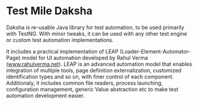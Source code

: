 # Test Mile Daksha

Daksha is re-usable Java library for test automation, to be used primarily with TestNG. With minor tweaks, it can be used with any other test engine or custom test automation implementations.

It includes a practical implementation of LEAP (Loader-Element-Automator-Page) model for UI automation developed by Rahul Verma (www.rahulverma.net). LEAP is an advanced automation model that enables integration of multiple tools, page definition externalization, customized identification types and so on, with finer control of each component. Additionaly, it includes common file readers, process launching, configuration management, generic Value abstraction etc to make test automation development easier.
